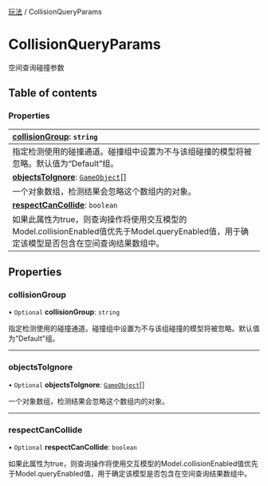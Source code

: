 [玩法](../groups/玩法.玩法.md) / CollisionQueryParams

# CollisionQueryParams <Badge type="tip" text="Interface" /> <Score text="CollisionQueryParams" />

空间查询碰撞参数

## Table of contents

### Properties <Score text="Properties" /> 
| **[collisionGroup](mw.CollisionQueryParams.md#collisiongroup)**: `string`  |
| :-----|
| 指定检测使用的碰撞通道。碰撞组中设置为不与该组碰撞的模型将被忽略。默认值为“Default”组。|
| **[objectsToIgnore](mw.CollisionQueryParams.md#objectstoignore)**: [`GameObject`](../classes/mw.GameObject.md)[]  |
| 一个对象数组，检测结果会忽略这个数组内的对象。|
| **[respectCanCollide](mw.CollisionQueryParams.md#respectcancollide)**: `boolean`  |
| 如果此属性为true，则查询操作将使用交互模型的Model.collisionEnabled值优先于Model.queryEnabled值，用于确定该模型是否包含在空间查询结果数组中。|

## Properties

### collisionGroup <Score text="collisionGroup" /> 

• `Optional` **collisionGroup**: `string`

指定检测使用的碰撞通道。碰撞组中设置为不与该组碰撞的模型将被忽略。默认值为“Default”组。

___

### objectsToIgnore <Score text="objectsToIgnore" /> 

• `Optional` **objectsToIgnore**: [`GameObject`](../classes/mw.GameObject.md)[]

一个对象数组，检测结果会忽略这个数组内的对象。

___

### respectCanCollide <Score text="respectCanCollide" /> 

• `Optional` **respectCanCollide**: `boolean`

如果此属性为true，则查询操作将使用交互模型的Model.collisionEnabled值优先于Model.queryEnabled值，用于确定该模型是否包含在空间查询结果数组中。
